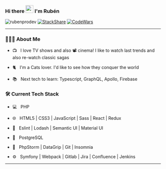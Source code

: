 ### Hi there <img src="https://c.tenor.com/SNL9_xhZl9oAAAAi/waving-hand-joypixels.gif" width="25"> I'm Rubén

<img src="https://komarev.com/ghpvc/?username=rubenprodev" alt="rubenprodev" /> [![StackShare](http://img.shields.io/badge/tech-stack-0690fa.svg?style=flat)](https://stackshare.io/rubenprodev/my-stack) [![CodeWars](https://www.codewars.com/users/rubenprodev/badges/small)](https://www.codewars.com/users/rubenprodev) 
<hr>

<h3> 👨🏻‍💻 About Me </h3>

- 📺 &nbsp; I love TV shows and also 📽️ cinema! I like to watch last trends and also re-watch classic sagas

- 🐈 &nbsp; I'm a Cats lover. I'd like to see how they conquer the world

- 📚 &nbsp; Next tech to learn: Typescript, GraphQL, Apollo, Firebase

<h3>🛠 Current Tech Stack</h3>

- 💻 &nbsp; PHP

- 🌐 &nbsp; HTML5 | CSS3 | JavaScript | Sass | React | Redux

- 💅 &nbsp; Eslint | Lodash | Semantic UI | Material UI

- 💾 &nbsp; PostgreSQL

- 🔧 &nbsp; PhpStorm | DataGrip | Git | Insomnia

- ⚙️ &nbsp; Symfony | Webpack | Gitlab | Jira | Confluence | Jenkins

<hr>
